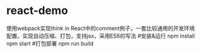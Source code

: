 # react-demo
使用webpack实现think in React中的comment例子，一套比较通用的开发环境配置，实现自动压缩、打包，支持jsx，采用ES6的写法
#安装&运行
npm install
npm start
#打包部署
npm run build
